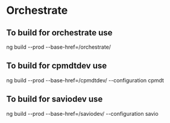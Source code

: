 # Orchestrate

## To build for orchestrate use

ng build --prod --base-href=/orchestrate/


## To build for cpmdtdev use

ng build --prod --base-href=/cpmdtdev/ --configuration cpmdt


## To build for saviodev use

ng build --prod --base-href=/saviodev/ --configuration savio
